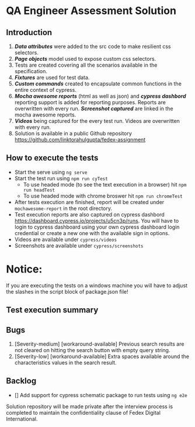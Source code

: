 # QA Engineer Assessment Solution

## Introduction
1. ***Data attributes*** were added to the src code to make resilient css selectors.
2. ***Page objects*** model used to expose custom css selectors.
3. Tests are created covering all the scenarios available in the specification.
4. ***Fixtures*** are used for test data.
5. ***Custom commands*** created to encapsulate common functions in the entire context of cypress.
6. ***Mocha awesome reports*** (html as well as json) and ***cypress dashbord*** reporting support is added for reporting purposes. Reports are overwritten with every run. ***Screenshot captured*** are linked in the mocha awesome reports.
7. ***Videos*** being captured for the every test run. Videos are overwritten with every run. 
8. Solution is available in a public Github repository https://github.com/linktorahulgupta/fedex-assignment

## How to execute the tests
- Start the serve using `ng serve`
- Start the test run using `npm run cyTest`
    - To use headed mode (to see the text execution in a browser) hit `npm run headTest`
    - To use headed mode with chrome broswer hit `npm run chromeTest`
- After tests execution are finished, report will be created under `mochawesome-report` in the root directory.
- Test execution reports are also captured on cypress dashbord https://dashboard.cypress.io/projects/u5cn3p/runs. You will have to login to cypress dashboard using your own cypress dashboard login credential or create a new one with the available sign in options.
- Videos are available under `cypress/videos`
- Screenshots are available under `cypress/screenshots`

# Notice:
If you are executing the tests on a windows machine you will have to adjust the slashes in the script block of package.json file!


## Test execution summary

## Bugs
1. [Severity-medium] [workaround-available] Previous search results are not cleared on hitting the search button with empty query string.
2. [Severity-low] [workaround-available] Extra spaces available around the characteristics values in the search result. 

## Backlog
- [] Add support for cypress schematic package to run tests using `ng e2e`


Solution repository will be made private after the interview process is completed to maintain the confidentiality clause of Fedex Digital International.